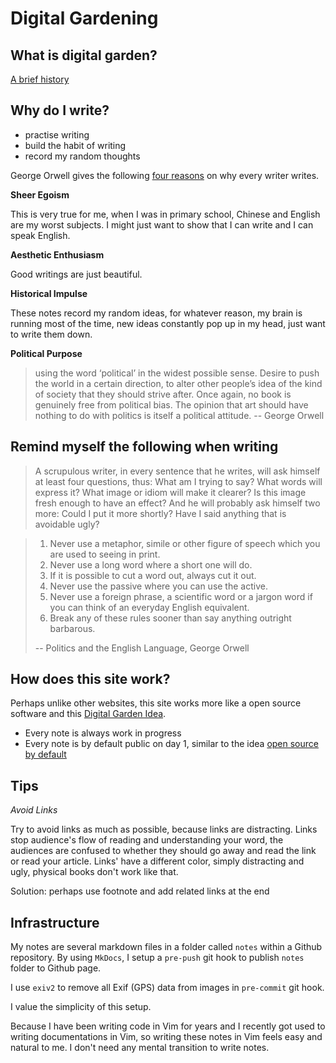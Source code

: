 # Digital Gardening

## What is digital garden?

[A brief history](https://maggieappleton.com/garden-history)

## Why do I write?

- practise writing
- build the habit of writing
- record my random thoughts

George Orwell gives the following [four reasons](https://www.orwellfoundation.com/the-orwell-foundation/orwell/essays-and-other-works/why-i-write/) on why every writer writes.

**Sheer Egoism**

This is very true for me, when I was in primary school, Chinese and English are my worst subjects. I might just want to show that I can write and I can speak English.

**Aesthetic Enthusiasm**

Good writings are just beautiful.

**Historical Impulse**

These notes record my random ideas, for whatever reason, my brain is running most of the time, new ideas constantly pop up in my head, just want to write them down.

**Political Purpose**

> using the word ‘political’ in the widest possible sense. Desire to push the world in a certain direction, to alter other people’s idea of the kind of society that they should strive after. Once again, no book is genuinely free from political bias. The opinion that art should have nothing to do with politics is itself a political attitude. -- George Orwell

## Remind myself the following when writing

> A scrupulous writer, in every sentence that he writes, will ask himself at least four questions, thus: What am I trying to say? What words will express it? What image or idiom will make it clearer? Is this image fresh enough to have an effect? And he will probably ask himself two more: Could I put it more shortly? Have I said anything that is avoidable ugly? 

> 1. Never use a metaphor, simile or other figure of speech which you are used to seeing in print.
> 2. Never use a long word where a short one will do.
> 3. If it is possible to cut a word out, always cut it out.
> 4. Never use the passive where you can use the active.
> 5. Never use a foreign phrase, a scientific word or a jargon word if you can think of an everyday English equivalent.
> 6. Break any of these rules sooner than say anything outright barbarous.
>
> -- Politics and the English Language, George Orwell


## How does this site work?

Perhaps unlike other websites, this site works more like a open source software and this [Digital Garden Idea](https://maggieappleton.com/garden-history).

- Every note is always work in progress
- Every note is by default public on day 1, similar to the idea [open source by default](https://artsy.github.io/blog/2018/08/21/OSS-by-Default-Docs/)

## Tips

*Avoid Links*

Try to avoid links as much as possible, because links are distracting. Links stop audience's flow of reading and understanding your word, the audiences are confused to whether they should go away and read the link or read your article. Links' have a different color, simply distracting and ugly, physical books don't work like that.

Solution: perhaps use footnote and add related links at the end

## Infrastructure

My notes are several markdown files in a folder called `notes` within a Github repository. By using `MkDocs`, I setup a `pre-push` git hook to publish `notes` folder to Github page.

I use `exiv2` to remove all Exif (GPS) data from images in `pre-commit` git hook.

I value the simplicity of this setup.

Because I have been writing code in Vim for years and I recently got used to writing documentations in Vim, so writing these notes in Vim feels easy and natural to me. I don't need any mental transition to write notes.
